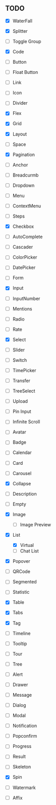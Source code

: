 ## TODO

-   [x] WaterFall
-   [x] Splitter
-   [ ] Toggle Group
-   [x] Code

-   [ ] Button
-   [ ] Float Button
-   [ ] Link
-   [ ] Icon
-   [ ] Divider
-   [x] Flex
-   [x] Grid
-   [x] Layout
-   [ ] Space

-   [x] Pagination
-   [ ] Anchor
-   [ ] Breadcurmb
-   [ ] Dropdown
-   [ ] Menu
-   [ ] ContextMenu
-   [ ] Steps

-   [x] Checkbox
-   [ ] AutoComplete
-   [ ] Cascader
-   [ ] ColorPicker
-   [ ] DatePicker
-   [ ] Form
-   [x] Input
-   [ ] InputNumber
-   [ ] Mentions
-   [ ] Radio
-   [ ] Rate
-   [x] Select
-   [ ] Slider
-   [ ] Switch
-   [ ] TimePicker
-   [ ] Transfer
-   [ ] TreeSelect
-   [ ] Upload
-   [ ] Pin Input
-   [ ] Infinite Scroll

-   [ ] Avatar
-   [ ] Badge
-   [ ] Calendar
-   [ ] Card
-   [ ] Carousel
-   [x] Collapse
-   [ ] Description
-   [ ] Empty
-   [x] Image
    -   [ ] Image Preview
-   [x] List
    -   [x] Virtual
    -   [ ] Chat List
-   [x] Popover
-   [ ] QRCode
-   [ ] Segmented
-   [ ] Statistic
-   [x] Table
-   [x] Tabs
-   [x] Tag
-   [ ] Timeline
-   [ ] Tooltip
-   [ ] Tour
-   [ ] Tree

-   [ ] Alert
-   [ ] Drawer
-   [ ] Message
-   [ ] Dialog
-   [ ] Modal
-   [ ] Notification
-   [ ] Popconfirm
-   [ ] Progress
-   [ ] Result
-   [ ] Skeleton
-   [x] Spin
-   [ ] Watermark

-   [ ] Affix

